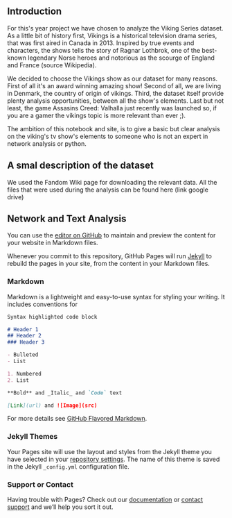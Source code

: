 ## Introduction

For this's year project we have chosen to analyze the Viking Series dataset. As a little bit of history first, Vikings is a historical television drama series, that was first aired in Canada in 2013. Inspired by true events and characters, the shows tells the story of Ragnar Lothbrok, one of the best-known legendary Norse heroes and notorious as the scourge of England and France (source Wikipedia).

We decided to choose the Vikings show as our dataset for many reasons. First of all it's an award winning amazing show! Second of all, we are living in Denmark, the  country of origin of vikings. Third, the dataset itself provide plenty analysis opportunities, between all the show's elements. Last but not least, the game Assasins Creed: Valhalla just recently was launched so, if you are a gamer the vikings topic is more relevant than ever ;).

The ambition of this notebook and site, is to give a basic but clear analysis on the viking's tv show's elements to someone who is not an expert in network analysis or python.

## A smal description of the dataset

We used the Fandom Wiki page for downloading the relevant data. All the files that were used during the analysis can be found here (link google drive)

## Network and Text Analysis





You can use the [editor on GitHub](https://github.com/G3orgiaa/Social-Graphs/edit/gh-pages/index.md) to maintain and preview the content for your website in Markdown files.

Whenever you commit to this repository, GitHub Pages will run [Jekyll](https://jekyllrb.com/) to rebuild the pages in your site, from the content in your Markdown files.

### Markdown

Markdown is a lightweight and easy-to-use syntax for styling your writing. It includes conventions for

```markdown
Syntax highlighted code block

# Header 1
## Header 2
### Header 3

- Bulleted
- List

1. Numbered
2. List

**Bold** and _Italic_ and `Code` text

[Link](url) and ![Image](src)
```

For more details see [GitHub Flavored Markdown](https://guides.github.com/features/mastering-markdown/).

### Jekyll Themes

Your Pages site will use the layout and styles from the Jekyll theme you have selected in your [repository settings](https://github.com/G3orgiaa/Social-Graphs/settings). The name of this theme is saved in the Jekyll `_config.yml` configuration file.

### Support or Contact

Having trouble with Pages? Check out our [documentation](https://docs.github.com/categories/github-pages-basics/) or [contact support](https://github.com/contact) and we’ll help you sort it out.
